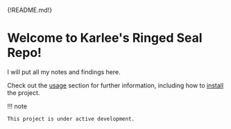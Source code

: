 {!README.md!}

# Welcome to Karlee's Ringed Seal Repo!

I will put all my notes and findings here. 

Check out the [usage](usage) section for further information, including how to [install](usage#installation) the project.

!!! note

    This project is under active development.

